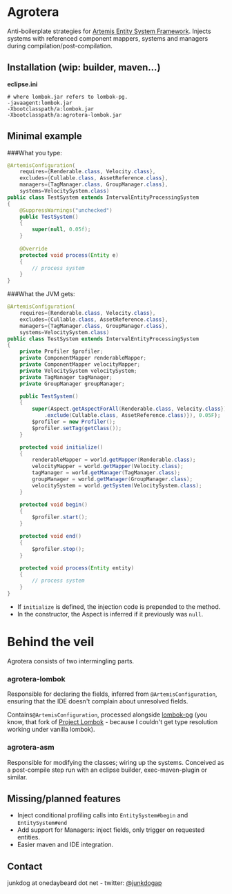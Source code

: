 # Agrotera

Anti-boilerplate strategies for [Artemis Entity System Framework](http://gamadu.com/artemis/).
Injects systems with referenced component mappers, systems and managers
during compilation/post-compilation.


## Installation (wip: builder, maven...)
__eclipse.ini__
```
# where lombok.jar refers to lombok-pg.
-javaagent:lombok.jar
-Xbootclasspath/a:lombok.jar
-Xbootclasspath/a:agrotera-lombok.jar
```

## Minimal example
###What you type:
```java
@ArtemisConfiguration(
    requires={Renderable.class, Velocity.class},
	excludes={Cullable.class, AssetReference.class},
	managers={TagManager.class, GroupManager.class},
	systems=VelocitySystem.class)
public class TestSystem extends IntervalEntityProcessingSystem
{
	@SuppressWarnings("unchecked")
	public TestSystem()
	{
		super(null, 0.05f);
	}
	
	@Override
	protected void process(Entity e)
	{
		// process system
	}
}
```
###What the JVM gets:
```java
@ArtemisConfiguration(
	requires={Renderable.class, Velocity.class},
	excludes={Cullable.class, AssetReference.class},
	managers={TagManager.class, GroupManager.class},
	systems=VelocitySystem.class)
public class TestSystem extends IntervalEntityProcessingSystem
{
    private Profiler $profiler;
    private ComponentMapper renderableMapper;
    private ComponentMapper velocityMapper;
    private VelocitySystem velocitySystem;
    private TagManager tagManager;
    private GroupManager groupManager;

    public TestSystem()
    {
        super(Aspect.getAspectForAll(Renderable.class, Velocity.class})
            .exclude(Cullable.class, AssetReference.class)}), 0.05F);
        $profiler = new Profiler();
        $profiler.setTag(getClass());
    }

    protected void initialize()
    {
        renderableMapper = world.getMapper(Renderable.class);
        velocityMapper = world.getMapper(Velocity.class);
        tagManager = world.getManager(TagManager.class);
        groupManager = world.getManager(GroupManager.class);
        velocitySystem = world.getSystem(VelocitySystem.class);
    }

    protected void begin()
    {
        $profiler.start();
    }

    protected void end()
    {
        $profiler.stop();
    }

    protected void process(Entity entity)
    {
        // process system
    }
}
```

- If `initialize` is defined, the injection code is prepended to the method.
- In the constructor, the Aspect is inferred if it previously was `null`.

# Behind the veil
Agrotera consists of two intermingling parts.

### agrotera-lombok
Responsible for declaring the fields, inferred from `@ArtemisConfiguration`,
ensuring that the IDE doesn't complain about unresolved fields.

Contains`@ArtemisConfiguration`, processed alongside [lombok-pg](https://github.com/peichhorn/lombok-pg)
(you know, that fork of [Project Lombok](http://projectlombok.org/) - because
I couldn't get type resolution working under vanilla lombok).


### agrotera-asm
Responsible for modifying the classes; wiring up the systems. Conceived as a
post-compile step run with an eclipse builder, exec-maven-plugin or similar.

## Missing/planned features
- Inject conditional profiling calls into `EntitySystem#begin` and
  `EntitySystem#end`
- Add support for Managers: inject fields, only trigger on requested entities.
- Easier maven and IDE integration.


## Contact
junkdog at onedaybeard dot net - twitter: [@junkdogap]()
